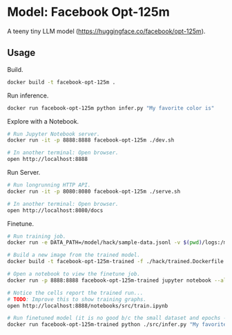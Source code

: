 # Model: Facebook Opt-125m

A teeny tiny LLM model (https://huggingface.co/facebook/opt-125m).

## Usage

Build.

```sh
docker build -t facebook-opt-125m .
```

Run inference.

```sh
docker run facebook-opt-125m python infer.py "My favorite color is"
```

Explore with a Notebook.

```sh
# Run Jupyter Notebook server.
docker run -it -p 8888:8888 facebook-opt-125m ./dev.sh

# In another terminal: Open browser.
open http://localhost:8888
```

Run Server.

```sh
# Run longrunning HTTP API.
docker run -it -p 8080:8080 facebook-opt-125m ./serve.sh

# In another terminal: Open browser.
open http://localhost:8080/docs
```

Finetune.

```sh
# Run training job.
docker run -e DATA_PATH=/model/hack/sample-data.jsonl -v $(pwd)/logs:/model/logs -v $(pwd)/trained:/trained facebook-opt-125m ./train.sh

# Build a new image from the trained model.
docker build -t facebook-opt-125m-trained -f ./hack/trained.Dockerfile --build-arg=SRC_IMG=facebook-opt-125m .

# Open a notebook to view the finetune job.
docker run -p 8888:8888 facebook-opt-125m-trained jupyter notebook --allow-root --ip=0.0.0.0 --NotebookApp.token='' --notebook-dir='/app'

# Notice the cells report the trained run...
# TODO: Improve this to show training graphs.
open http://localhost:8888/notebooks/src/train.ipynb

# Run finetuned model (it is no good b/c the small dataset and epochs - I think).
docker run facebook-opt-125m-trained python ./src/infer.py "My favorite color is"
```

